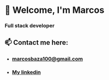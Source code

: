 # 👋 Welcome, I'm Marcos

### Full stack developer

## 📫 Contact me here:

* ### marcosbaza100@gmail.com
* ### [My linkedin](https://www.linkedin.com/in/marcos-bazbih/) 



<!--
**Marcos-Bazbih/Marcos-Bazbih** is a ✨ _special_ ✨ repository because its `README.md` (this file) appears on your GitHub profile.

Here are some ideas to get you started:

- 🔭 I’m currently working on ...
- 🌱 I’m currently learning ...
- 👯 I’m looking to collaborate on ...
- 🤔 I’m looking for help with ...
- 💬 Ask me about ...
- 📫 How to reach me: ...
- 😄 Pronouns: ...
- ⚡ Fun fact: ...
-->

